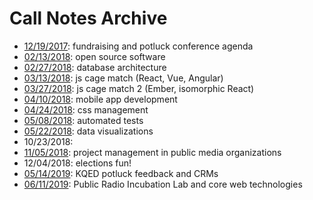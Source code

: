 # Call Notes Archive

* [12/19/2017](etherpad/phonecall/PublicMediaPotluck_Call-121917.html): fundraising and potluck conference agenda
* [02/13/2018](etherpad/phonecall/PublicMediaPotluck_Call-02132018.html): open source software
* [02/27/2018](etherpad/phonecall/PublicMediaPotluck_Call-02272018.html): database architecture
* [03/13/2018](etherpad/phonecall/PublicMediaPotluck_Call-03132018.html): js cage match (React, Vue, Angular)
* [03/27/2018](etherpad/phonecall/PublicMediaPotluck_Call-03272018.html): js cage match 2 (Ember, isomorphic React)
* [04/10/2018](etherpad/phonecall/PublicMediaPotluck_Call-04102018.html): mobile app development
* [04/24/2018](etherpad/phonecall/PublicMediaPotluck_Call-04242018.html): css management
* [05/08/2018](etherpad/phonecall/PublicMediaPotluck_Call-05082018.html): automated tests
* [05/22/2018](etherpad/phonecall/PublicMediaPotluck_Call-05222018.html): data visualizations
* 10/23/2018:
* [11/05/2018](etherpad/phonecall/pmk-call-2018-11-05.html): project management in public media organizations
* 12/04/2018: elections fun\!
* [05/14/2019](etherpad/phonecall/pmk_call_05-2019.html): KQED potluck feedback and CRMs
* [06/11/2019](etherpad/phonecall/PMK-call_06-11-19.html): Public Radio Incubation Lab and core web technologies
